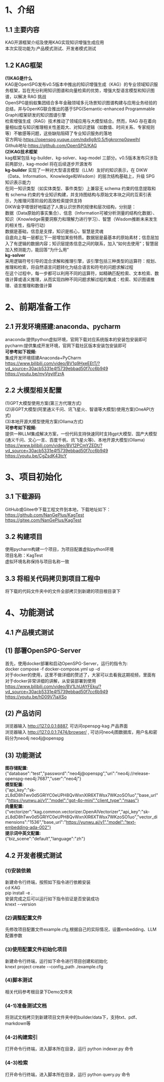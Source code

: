 # 1、介绍
## 1.1 主要内容                      
KAG开源框架介绍及使用KAG实现知识增强生成应用                                                                            
本次实现功能为:产品模式测试、开发者模式测试                                                      

## 1.2 KAG框架
**(1)KAG是什么**               
KAG是OpenSPG发布v0.5版本中推出的知识增强生成（KAG）的专业领域知识服务框架，旨在充分利用知识图谱和向量检索的优势，增强大型语言模型和知识图谱，以解决 RAG 挑战                         
OpenSPG是蚂蚁集团结合多年金融领域多元场景知识图谱构建与应用业务经验的总结，并与OpenKG联合推出的基于SPG(Semantic-enhanced Programmable Graph)框架研发的知识图谱引擎               
检索增强生成（RAG）技术推动了领域应用与大模型结合。然而，RAG 存在着向量相似度与知识推理相关性差距大、对知识逻辑（如数值、时间关系、专家规则等）不敏感等问题，这些缺陷阻碍了专业知识服务的落地            
官方网址:https://openspg.yuque.com/ndx6g9/0.5/figkrornp0qwelhl                                                                                                                           
Github地址:https://github.com/OpenSPG/KAG                           
**(2)KAG技术框架**                    
kag框架包括 kg-builder、kg-solver、kag-model 三部分。v0.5版本发布只涉及前两部分，kag-model 将在后续逐步开源发布                        
**kg-builder**
实现了一种对大型语言模型（LLM）友好的知识表示，在 DIKW（Data、Information、Knowledge和Wisdom）的层次结构基础上，升级 SPG 知识表示能力               
在同一知识类型（如实体类型、事件类型）上兼容无 schema 约束的信息提取和有 schema 约束的专业知识构建，并支持图结构与原始文本块之间的互索引表示，为推理问答阶段的高效检索提供支持        
DIKW金字塔很好地描述了人类认识世界的规律和层次结构，分别是：                    
数据（Data原始的事实集合）、信息（Information可被分析测量的结构化数据）、知识（Knowledge需要洞察力和理解力进行学习）、智慧（Wisdom推断未来发生的相关性，指导行动）                      
数据是基础，信息是支撑，知识是核心，智慧是灵魂              
自底向上每一层都比下一层增加某些特质。数据层是最基本的原始素材；信息层加入了有逻辑的数据内容；知识层提炼信息之间的联系，加入“如何去使用”；智慧层加入预测能力，能回答“为什么用”                           
**kg-solver**                       
采用逻辑符号引导的混合求解和推理引擎，该引擎包括三种类型的运算符：规划、推理和检索，将自然语言问题转化为结合语言和符号的问题求解过程                               
在这个过程中，每一步都可以利用不同的运算符，如精确匹配检索、文本检索、数值计算或语义推理，从而实现四种不同问题求解过程的集成：检索、知识图谱推理、语言推理和数值计算                         


# 2、前期准备工作
## 2.1 开发环境搭建:anaconda、pycharm
anaconda:提供python虚拟环境，官网下载对应系统版本的安装包安装即可                                      
pycharm:提供集成开发环境，官网下载社区版本安装包安装即可                                               
**可参考如下视频:**                      
集成开发环境搭建Anaconda+PyCharm                                                          
https://www.bilibili.com/video/BV1q9HxeEEtT/?vd_source=30acb5331e4f5739ebbad50f7cc6b949                             
https://youtu.be/myVgyitFzrA          

## 2.2 大模型相关配置
(1)GPT大模型使用方案(第三方代理方式)                               
(2)非GPT大模型(阿里通义千问、讯飞星火、智谱等大模型)使用方案(OneAPI方式)                         
(3)本地开源大模型使用方案(Ollama方式)                                             
**可参考如下视频:**                                   
提供一种LLM集成解决方案，一份代码支持快速同时支持gpt大模型、国产大模型(通义千问、文心一言、百度千帆、讯飞星火等)、本地开源大模型(Ollama)                       
https://www.bilibili.com/video/BV12PCmYZEDt/?vd_source=30acb5331e4f5739ebbad50f7cc6b949                 
https://youtu.be/CgZsdK43tcY           


# 3、项目初始化
## 3.1 下载源码
GitHub或Gitee中下载工程文件到本地，下载地址如下：                
https://github.com/NanGePlus/KagTest                                                                                
https://gitee.com/NanGePlus/KagTest                                                      

## 3.2 构建项目
使用pycharm构建一个项目，为项目配置虚拟python环境                       
项目名称：KagTest                           
虚拟环境名称保持与项目名称一致                                       

## 3.3 将相关代码拷贝到项目工程中           
将下载的代码文件夹中的文件全部拷贝到新建的项目根目录下                      


# 4、功能测试 
## 4.1 产品模式测试
## (1) 部署OpenSPG-Server                               
首先，使用docker部署和启动OpenSPG-Server，运行的指令为:                   
docker compose -f docker-compose.yml up -d                                                 
对于docker的使用，这里不做详细的赘述了，大家可以去看我这期视频，里面有对于docker非常详细的讲解，从安装部署到使用                       
https://www.bilibili.com/video/BV1LhUAYFEku/?vd_source=30acb5331e4f5739ebbad50f7cc6b949                     
https://youtu.be/hD09V7jaXSo                    
## (2) 产品访问                 
浏览器输入 http://127.0.0.1:8887, 可访问openspg-kag 产品界面                     
浏览器输入 http://127.0.0.1:7474/browser/ , 可访问neo4j图数据库，用户名和密码分为neo4j  neo4j@openspg                                                    
## (3) 功能测试
**图存储配置:**               
{"database":"test","password":"neo4j@openspg","uri":"neo4j://release-openspg-neo4j:7687","user":"neo4j"}                        
**模型配置:**                    
{"api_key":"sk-zL8dD8hTwv0d5GRlYC0eUPH8QvWxnXIR6XTWsx7WKzoSO1uo","base_url":"https://yunwu.ai/v1","model":"gpt-4o-mini","client_type":"maas"}                        
**向量配置:**              
{"vectorizer":"kag.common.vectorizer.OpenAIVectorizer","api_key":"sk-zL8dD8hTwv0d5GRlYC0eUPH8QvWxnXIR6XTWsx7WKzoSO1uo","vector_dimensions":"1536","base_url":"https://yunwu.ai/v1","model":"text-embedding-ada-002"}                          
**提示词中英文配置:**                 
{"biz_scene":"default","language":"zh"}                            

## 4.2 开发者模式测试
### (1)安装依赖
新建命令行终端，按照如下指令进行依赖安装                                         
cd KAG                          
pip install -e .                    
安装完成之后可以运行如下指令验证是否安装成功                               
knext --version               
### (2)调整配置文件                                                          
先修改项目配置文件example.cfg,根据自己的实际情况，设置embedding、LLM配置参数                     
### (3)使用配置文件初始化项目                                   
新建命令行终端，运行如下命令进行项目创建和初始化                                     
knext project create --config_path ./example.cfg                                
### (4)脚本测试                                    
相关代码参考根目录下Demo文件夹                                                 
### (4-1)准备测试文档    
将测试文档拷贝到新建项目文件夹中的builder/data下，支持txt、pdf、markdown等                                               
### (4-2)构建索引                 
打开命令行终端，进入脚本所在目录，运行 python indexer.py 命令                        
### (4-3)检索                       
打开命令行终端，进入脚本所在目录，运行 python query.py 命令                          













